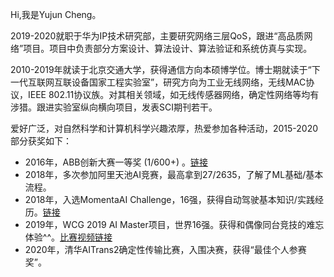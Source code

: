 Hi,我是Yujun Cheng。

2019-2020就职于华为IP技术研究部，主要研究网络三层QoS，跟进“高品质网络”项目。项目中负责部分方案设计、算法设计、算法验证和系统仿真与实现。

2010-2019年就读于北京交通大学，获得通信方向本硕博学位。博士期就读于“下一代互联网互联设备国家工程实验室”，研究方向为工业无线网络，无线MAC协议，IEEE 802.11协议族。对其相关领域，如无线传感器网络，确定性网络等均有涉猎。跟进实验室纵向横向项目，发表SCI期刊若干。

爱好广泛，对自然科学和计算机科学兴趣浓厚，热爱参加各种活动，2015-2020部分获奖如下：
* 2016年，ABB创新大赛一等奖 (1/600+) 。[链接](https://new.abb.com/news/zh-CHS/detail/43377)
* 2018年，多次参加阿里天池AI竞赛，最高拿到27/2635，了解了ML基础/基本流程。
* 2018年，入选MomentaAI Challenge，16强，获得自动驾驶基本知识/实践经历。[链接](https://www.groxyu.com/2020/02/24/arch-momenta/)
* 2019年，WCG 2019 AI Master项目，世界16强。获得和偶像同台竞技的难忘体验^^。[比赛视频链接](https://weibo.com/tv/show/1034:4397606898738624?from=old_pc_videoshow)
* 2020年，清华AITrans2确定性传输比赛，入围决赛，获得“最佳个人参赛奖”。
